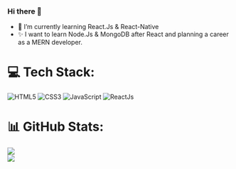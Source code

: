 ### Hi there 👋

<!--
**kadirtetik1/kadirtetik1** is a ✨ _special_ ✨ repository because its `README.md` (this file) appears on your GitHub profile.
-->

- 🌱 I’m currently learning React.Js & React-Native
- ✨ I want to learn Node.Js & MongoDB after React and planning a career as a MERN developer.


# 💻 Tech Stack:
![HTML5](https://img.shields.io/badge/html5-%23E34F26.svg?style=for-the-badge&logo=html5&logoColor=white) 
![CSS3](https://img.shields.io/badge/css3-%231572B6.svg?style=for-the-badge&logo=css3&logoColor=white) 
![JavaScript](https://img.shields.io/badge/javascript-%23323330.svg?style=for-the-badge&logo=javascript&logoColor=%23F7DF1E)
![ReactJs](https://img.shields.io/badge/react-%2320232a.svg?style=for-the-badge&logo=react&logoColor=%2361DAFB)

# 📊 GitHub Stats:
![](https://github-readme-streak-stats.herokuapp.com/?user=kadirtetik1&theme=dark&hide_border=false)<br/>
![](https://github-readme-stats.vercel.app/api/top-langs/?username=kadirtetik1&theme=dark&hide_border=false&include_all_commits=false&count_private=false&layout=compact)
